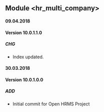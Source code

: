 ## Module <hr_multi_company>

#### 09.04.2018
#### Version 10.0.1.1.0
##### CHG
- Index updated.

#### 30.03.2018
#### Version 10.0.1.0.0
##### ADD
- Initial commit for Open HRMS Project
